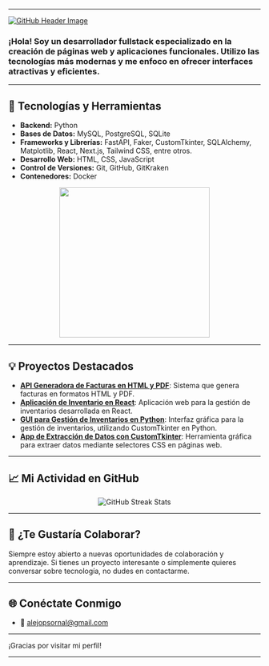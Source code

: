
---

[![GitHub Header Image](https://github.com/user-attachments/assets/5c6dc07f-3faf-4267-b64e-26f0e15254dd)](url)

### ¡Hola! Soy un desarrollador **fullstack** especializado en la creación de páginas web y aplicaciones funcionales. Utilizo las tecnologías más modernas y me enfoco en ofrecer interfaces atractivas y eficientes.

---

## 🚀 Tecnologías y Herramientas

- **Backend:** Python
- **Bases de Datos:** MySQL, PostgreSQL, SQLite
- **Frameworks y Librerías:** FastAPI, Faker, CustomTkinter, SQLAlchemy, Matplotlib, React, Next.js, Tailwind CSS, entre otros.
- **Desarrollo Web:** HTML, CSS, JavaScript
- **Control de Versiones:** Git, GitHub, GitKraken
- **Contenedores:** Docker

<p align="center">
  <img src="https://user-images.githubusercontent.com/74038190/219923809-b86dc415-a0c2-4a38-bc88-ad6cf06395a8.gif" width="300" height="300">
</p>

---

## 💡 Proyectos Destacados

- [**API Generadora de Facturas en HTML y PDF**](https://github.com/MelonConYogurt/api-html-pdf-generator): Sistema que genera facturas en formatos HTML y PDF.
- [**Aplicación de Inventario en React**](https://github.com/MelonConYogurt/inventory-react-app): Aplicación web para la gestión de inventarios desarrollada en React.
- [**GUI para Gestión de Inventarios en Python**](https://github.com/MelonConYogurt/gui-python-inventarios-customtkinter): Interfaz gráfica para la gestión de inventarios, utilizando CustomTkinter en Python.
- [**App de Extracción de Datos con CustomTkinter**](https://github.com/MelonConYogurt/gui-extraccion-data-customtkinter): Herramienta gráfica para extraer datos mediante selectores CSS en páginas web.

---

## 📈 Mi Actividad en GitHub

<p align="center">
  <img src="https://github-readme-streak-stats.herokuapp.com?user=MelonConYogurt&theme=dark&border_radius=10" alt="GitHub Streak Stats">
</p>

---

## 🤝 ¿Te Gustaría Colaborar?

Siempre estoy abierto a nuevas oportunidades de colaboración y aprendizaje. Si tienes un proyecto interesante o simplemente quieres conversar sobre tecnología, no dudes en contactarme.

---

## 🌐 Conéctate Conmigo

- 📧 [alejopsornal@gmail.com](mailto:alejopsornal@gmail.com)

---

¡Gracias por visitar mi perfil!

---
